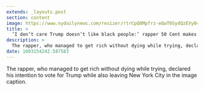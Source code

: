 ```yaml
--- 
extends: _layouts.post 
section: content 
image: https://www.nydailynews.com/resizer/rtrCpQ0Mpfrz-eQwT0SydQzEVy0=/1200x0/top/cloudfront-us-east-1.images.arcpublishing.com/tronc/V4ECVNVODFAJ5LYBUPKJ63F6UE.jpg 
title: > 
  ’I don’t care Trump doesn’t like black people:’ rapper 50 Cent makes presidential endorsement over taxes 
description: > 
  The rapper, who managed to get rich without dying while trying, declared his intention to vote for Trump while also leaving New York City in the image caption. 
date: 1603154242.587583 
--- 
```

<div><p class=""> The rapper, who managed to get rich without dying while trying, declared his intention to vote for Trump while also leaving New York City in the image caption.</p> </div>